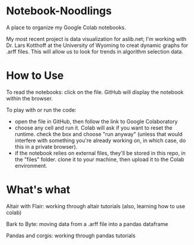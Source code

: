 # Notebook-Noodlings
A place to organize my Google Colab notebooks.

My most recent project is data visualization for aslib.net; I'm working with Dr. Lars Kotthoff at the University of Wyoming to creat dynamic graphs for .arff files. This will allow us to look for trends in algorithm selection data.

# How to Use
To read the notebooks: click on the file. GitHub will display the notebook within the browser.

To play with or run the code: 
- open the file in GitHub, then follow the link to Google Colaboratory
- choose any cell and run it. Colab will ask if you want to reset the runtime. check the box and choose "run anyway" (unless that would interfere with something you're already working on, in which case, do this in a private browser).
- if the notebook relies on external files, they'll be stored in this repo, in the "files" folder. clone it to your machine, then upload it to the Colab environment.

# What's what
Altair with Flair: working through altair tutorials (also, learning how to use colab)

Bark to Byte: moving data from a .arff file into a pandas dataframe

Pandas and corgis: working through pandas tutorials
